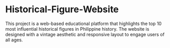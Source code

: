 # Historical-Figure-Website
This project is a web-based educational platform that highlights the top 10 most influential historical figures in Philippine history. The website is designed with a vintage aesthetic and responsive layout to engage users of all ages. 
